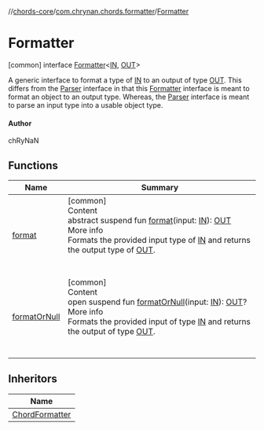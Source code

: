 //[chords-core](../../../index.md)/[com.chrynan.chords.formatter](../index.md)/[Formatter](index.md)



# Formatter  
 [common] interface [Formatter](index.md)<[IN](index.md), [OUT](index.md)>

A generic interface to format a type of [IN](index.md) to an output of type [OUT](index.md). This differs from the [Parser](../../com.chrynan.chords.parser/-parser/index.md) interface in that this [Formatter](index.md) interface is meant to format an object to an output type. Whereas, the [Parser](../../com.chrynan.chords.parser/-parser/index.md) interface is meant to parse an input type into a usable object type.



#### Author  


chRyNaN

   


## Functions  
  
|  Name |  Summary | 
|---|---|
| <a name="com.chrynan.chords.formatter/Formatter/format/#TypeParam(bounds=[kotlin.Any?])/PointingToDeclaration/"></a>[format](format.md)| <a name="com.chrynan.chords.formatter/Formatter/format/#TypeParam(bounds=[kotlin.Any?])/PointingToDeclaration/"></a>[common]  <br>Content  <br>abstract suspend fun [format](format.md)(input: [IN](index.md)): [OUT](index.md)  <br>More info  <br>Formats the provided input type of [IN](index.md) and returns the output type of [OUT](index.md).  <br><br><br>|
| <a name="com.chrynan.chords.formatter/Formatter/formatOrNull/#TypeParam(bounds=[kotlin.Any?])/PointingToDeclaration/"></a>[formatOrNull](format-or-null.md)| <a name="com.chrynan.chords.formatter/Formatter/formatOrNull/#TypeParam(bounds=[kotlin.Any?])/PointingToDeclaration/"></a>[common]  <br>Content  <br>open suspend fun [formatOrNull](format-or-null.md)(input: [IN](index.md)): [OUT](index.md)?  <br>More info  <br>Formats the provided input of type [IN](index.md) and returns the output of type [OUT](index.md).  <br><br><br>|


## Inheritors  
  
|  Name | 
|---|
| <a name="com.chrynan.chords.formatter/ChordFormatter///PointingToDeclaration/"></a>[ChordFormatter](../-chord-formatter/index.md)|

